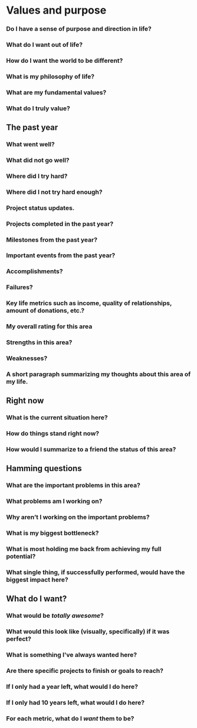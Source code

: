# Values and purpose

### Do I have a sense of purpose and direction in life?

### What do I want out of life?

### How do I want the world to be different?

### What is my philosophy of life?

### What are my fundamental values?

### What do I truly value?


## The past year

### What went well?

### What did not go well?

### Where did I try hard?

### Where did I not try hard enough?

### Project status updates.

### Projects completed in the past year?

### Milestones from the past year?

### Important events from the past year?

### Accomplishments?

### Failures?

### Key life metrics such as income, quality of relationships, amount of donations, etc.?

### My overall rating for this area

### Strengths in this area? 

### Weaknesses?

### A short paragraph summarizing my thoughts about this area of my life.


## Right now

### What is the current situation here?

### How do things stand right now?

### How would I summarize to a friend the status of this area?

## Hamming questions

### What are the important problems in this area?

### What problems am I working on?

### Why aren’t I working on the important problems?

### What is my biggest bottleneck?

### What is most holding me back from achieving my full potential?

### What single thing, if successfully performed, would have the biggest impact here?


## What do I want?

### What would be *totally awesome*?

### What would this look like (visually, specifically) if it was perfect?

### What is something I've always wanted here?

### Are there specific projects to finish or goals to reach?

### If I only had a year left, what would I do here?

### If I only had 10 years left, what would I do here?

### For each metric, what do I *want* them to be?

